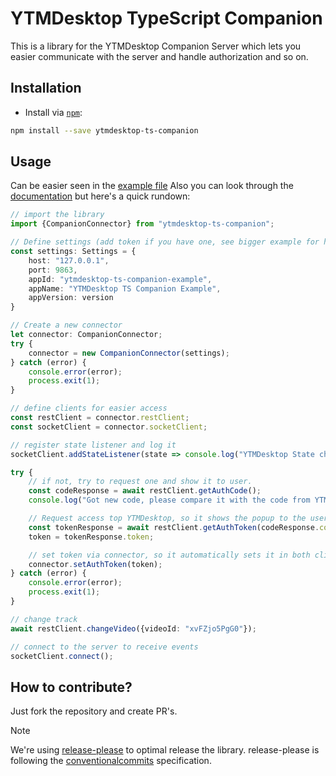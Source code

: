# YTMDesktop TypeScript Companion

This is a library for the YTMDesktop Companion Server which lets you easier communicate with the server and handle
authorization and so on.

## Installation

- Install via [`npm`](https://www.npmjs.com/):

```bash
npm install --save ytmdesktop-ts-companion
```

## Usage

Can be easier seen in the [example file](https://github.com/XeroxDev/ytmdesktop-ts-companion/blob/main/example/index.ts)
Also you can look through the [documentation](https://xeroxdev.github.io/ytmdesktop-ts-companion/)
but here's a quick rundown:

```typescript
// import the library
import {CompanionConnector} from "ytmdesktop-ts-companion";

// Define settings (add token if you have one, see bigger example for how this could be done)
const settings: Settings = {
    host: "127.0.0.1",
    port: 9863,
    appId: "ytmdesktop-ts-companion-example",
    appName: "YTMDesktop TS Companion Example",
    appVersion: version
}

// Create a new connector
let connector: CompanionConnector;
try {
    connector = new CompanionConnector(settings);
} catch (error) {
    console.error(error);
    process.exit(1);
}

// define clients for easier access
const restClient = connector.restClient;
const socketClient = connector.socketClient;

// register state listener and log it
socketClient.addStateListener(state => console.log("YTMDesktop State changed: ", state));

try {
    // if not, try to request one and show it to user.
    const codeResponse = await restClient.getAuthCode();
    console.log("Got new code, please compare it with the code from YTMDesktop: " + codeResponse.code);

    // Request access top YTMDesktop, so it shows the popup to the user.
    const tokenResponse = await restClient.getAuthToken(codeResponse.code);
    token = tokenResponse.token;

    // set token via connector, so it automatically sets it in both clients.
    connector.setAuthToken(token);
} catch (error) {
    console.error(error);
    process.exit(1);
}

// change track
await restClient.changeVideo({videoId: "xvFZjo5PgG0"});

// connect to the server to receive events
socketClient.connect();
```

## How to contribute?

Just fork the repository and create PR's.

> [!NOTE]
> We're using [release-please](https://github.com/googleapis/release-please) to optimal release the library.
> release-please is following the [conventionalcommits](https://www.conventionalcommits.org) specification.